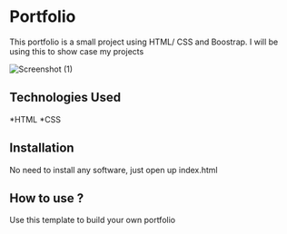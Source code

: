 # Portfolio
This portfolio is a small project using HTML/ CSS and Boostrap. I will be using this to show case my projects

![Screenshot (1)](https://user-images.githubusercontent.com/111943349/195517224-e20fa5ad-2f0e-4d35-85c9-67631c2f8d6e.png)
## Technologies Used
*HTML
*CSS
## Installation
No need to install any software, just open up index.html
## How to use ?
Use this template to build your own portfolio


